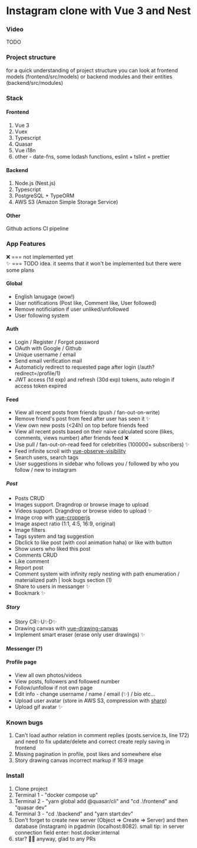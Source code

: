 # Instagram clone with Vue 3 and Nest

### Video  
TODO

### Project structure
for a quick understanding of project structure you can look at frontend models (frontend/src/models) or backend modules and their entities (backend/src/modules)

### Stack
#### Frontend

1. Vue 3
2. Vuex
3. Typescript
4. Quasar
5. Vue i18n
6. other - date-fns, some lodash functions, eslint + tslint + prettier

#### Backend

1. Node.js (Nest.js)
2. Typescript
3. PostgreSQL + TypeORM
4. AWS S3 (Amazon Simple Storage Service)

#### Other

Github actions CI pipeline

### App Features

❌ === not implemented yet  
✨ === TODO idea. it seems that it won't be implemented but there were some plans


#### Global
- English lanugage (wow!)
- User notifications (Post like, Comment like, User followed)
- Remove notificiation if user unliked/unfollowed
- User following system

#### Auth
- Login / Register / Forgot password
- OAuth with Google / Github
- Unique username / email
- Send email verification mail
- Automaticly redirect to requested page after login (/auth?redirect=/profile/1)
- JWT access (1d exp) and refresh (30d exp) tokens, auto relogin if access token expired 

#### Feed
- View all recent posts from friends (push / fan-out-on-write)
- Remove friend's post from feed after user has seen it ✨
- View own new posts (<24h) on top before friends feed
- View all recent posts based on their naive calculated score (likes, comments, views number) after friends feed ❌
- Use pull / fan-out-on-read feed for celebrities (100000+ subscribers) ✨
- Feed infinite scroll with [vue-observe-visibility](https://github.com/Akryum/vue-observe-visibility)
- Search users, search tags
- User suggestions in sidebar who follows you / followed by who you follow / new to instagram
##### Post
- Posts CRUD
- Images support. Dragndrop or browse image to upload
- Videos support. Dragndrop or browse video to upload ✨
- Image crop with [vue-cropperjs](https://github.com/Agontuk/vue-cropperjs#readme)
- Image aspect ratio (1:1, 4:5, 16:9, original)
- Image filters
- Tags system and tag suggestion
- Dbclick to like post (with cool animation haha) or like with button
- Show users who liked this post
- Comments CRUD
- Like comment
- Report post
- Comment system with infinity reply nesting with path enumeration / materialized path | look bugs section (1)
- Share to users in messanger ✨
- Bookmark ✨
##### Story
- Story CR✨U✨D✨
- Drawing canvas with [vue-drawing-canvas](https://github.com/razztyfication/vue-drawing-canvas)
- Implement smart eraser (erase only user drawings) ✨

#### Messenger (?)

#### Profile page
- View all own photos/videos
- View posts, followers and followed number
- Follow/unfollow if not own page
- Edit info - change username / name / email (✨) / bio etc...
- Upload user avatar (store in AWS S3, compression with [sharp](https://github.com/lovell/sharp))
- Upload gif avatar ✨

### Known bugs
1. Can't load author relation in comment replies (posts.service.ts, line 172) and need to fix update/delete and correct create reply saving in frontend
2. Missing pagination in profile, post likes and somewhere else
3. Story drawing canvas incorrect markup if 16:9 image

### Install  
1. Clone project  
2. Terminal 1 - "docker compose up"  
3. Terminal 2 - "yarn global add @quasar/cli" and "cd .\frontend\" and "quasar dev"  
4. Terminal 3 - "cd .\backend\" and "yarn start:dev" 
5. Don't forget to create new server (Object => Create => Server) and then database (instagram) in pgadmin (localhost:8082). small tip: in server connection field enter: host.docker.internal
6. star? 🤩😊 anyway, glad to any PRs  


